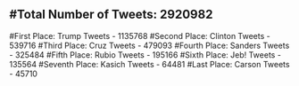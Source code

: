 #Total Number of Tweets: 2920982 
---
#First Place: Trump Tweets - 1135768
#Second Place: Clinton Tweets - 539716
#Third Place: Cruz Tweets - 479093
#Fourth Place: Sanders Tweets - 325484
#Fifth Place: Rubio Tweets - 195166
#Sixth Place: Jeb! Tweets - 135564
#Seventh Place: Kasich Tweets - 64481
#Last Place: Carson Tweets - 45710
